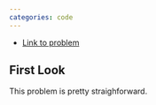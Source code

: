```yaml
---
categories: code
---
```


* [Link to problem](https://leetcode.com/problems/merge-sorted-array/)

## First Look
This problem is pretty straighforward. 
